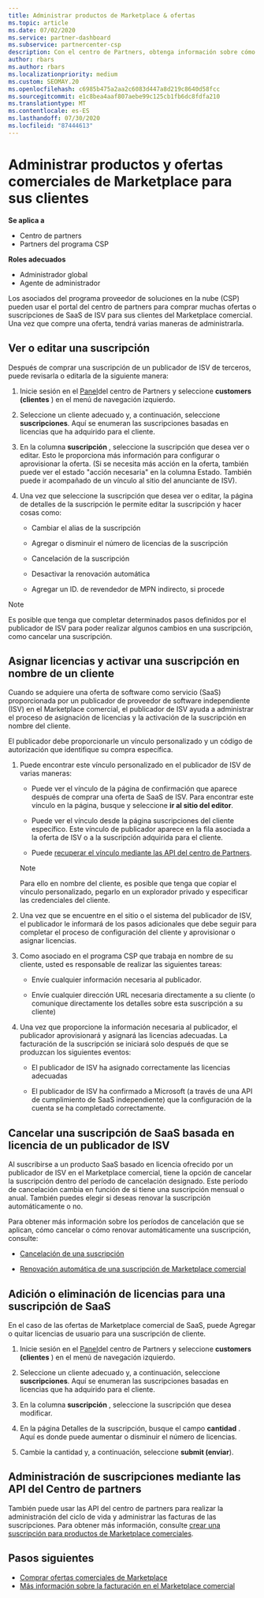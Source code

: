 ```yaml
---
title: Administrar productos de Marketplace & ofertas
ms.topic: article
ms.date: 07/02/2020
ms.service: partner-dashboard
ms.subservice: partnercenter-csp
description: Con el centro de Partners, obtenga información sobre cómo los proveedores de soluciones en la nube pueden administrar ofertas de ISV de terceros compradas para clientes del Marketplace comercial.
author: rbars
ms.author: rbars
ms.localizationpriority: medium
ms.custom: SEOMAY.20
ms.openlocfilehash: c6985b475a2aa2c6083d447a8d219c8640d58fcc
ms.sourcegitcommit: e1c8bea4aaf807aebe99c125cb1fb6dc8fdfa210
ms.translationtype: MT
ms.contentlocale: es-ES
ms.lasthandoff: 07/30/2020
ms.locfileid: "87444613"
---
```

# <a name="manage-commercial-marketplace-products-and-offers-for-your-customers"></a>Administrar productos y ofertas comerciales de Marketplace para sus clientes

**Se aplica a**

- Centro de partners
- Partners del programa CSP

**Roles adecuados**

- Administrador global
- Agente de administrador

Los asociados del programa proveedor de soluciones en la nube (CSP) pueden usar el portal del centro de partners para comprar muchas ofertas o suscripciones de SaaS de ISV para sus clientes del Marketplace comercial. Una vez que compre una oferta, tendrá varias maneras de administrarla.

## <a name="view-or-edit-a-subscription"></a>Ver o editar una suscripción

Después de comprar una suscripción de un publicador de ISV de terceros, puede revisarla o editarla de la siguiente manera:

1. Inicie sesión en el [Panel](https://partner.microsoft.com/dashboard)del centro de Partners y seleccione **customers (clientes** ) en el menú de navegación izquierdo.

2. Seleccione un cliente adecuado y, a continuación, seleccione **suscripciones**. Aquí se enumeran las suscripciones basadas en licencias que ha adquirido para el cliente.

3. En la columna **suscripción** , seleccione la suscripción que desea ver o editar. Esto le proporciona más información para configurar o aprovisionar la oferta. (Si se necesita más acción en la oferta, también puede ver el estado "acción necesaria" en la columna Estado. También puede ir acompañado de un vínculo al sitio del anunciante de ISV).

4. Una vez que seleccione la suscripción que desea ver o editar, la página de detalles de la suscripción le permite editar la suscripción y hacer cosas como:

    - Cambiar el alias de la suscripción

    - Agregar o disminuir el número de licencias de la suscripción

    - Cancelación de la suscripción

    - Desactivar la renovación automática

    - Agregar un ID. de revendedor de MPN indirecto, si procede

> [!NOTE]
> Es posible que tenga que completar determinados pasos definidos por el publicador de ISV para poder realizar algunos cambios en una suscripción, como cancelar una suscripción.

## <a name="assign-licenses-and-activate-a-subscription-on-behalf-of-a-customer"></a>Asignar licencias y activar una suscripción en nombre de un cliente

Cuando se adquiere una oferta de software como servicio (SaaS) proporcionada por un publicador de proveedor de software independiente (ISV) en el Marketplace comercial, el publicador de ISV ayuda a administrar el proceso de asignación de licencias y la activación de la suscripción en nombre del cliente.

El publicador debe proporcionarle un vínculo personalizado y un código de autorización que identifique su compra específica.

1. Puede encontrar este vínculo personalizado en el publicador de ISV de varias maneras:

   - Puede ver el vínculo de la página de confirmación que aparece después de comprar una oferta de SaaS de ISV. Para encontrar este vínculo en la página, busque y seleccione **ir al sitio del editor**.

   - Puede ver el vínculo desde la página suscripciones del cliente específico. Este vínculo de publicador aparece en la fila asociada a la oferta de ISV o a la suscripción adquirida para el cliente.

   - Puede [recuperar el vínculo mediante las API del centro de Partners](https://docs.microsoft.com/partner-center/develop/get-activation-link-by-order-line-item).

   > [!NOTE]
   > Para ello en nombre del cliente, es posible que tenga que copiar el vínculo personalizado, pegarlo en un explorador privado y especificar las credenciales del cliente.

2. Una vez que se encuentre en el sitio o el sistema del publicador de ISV, el publicador le informará de los pasos adicionales que debe seguir para completar el proceso de configuración del cliente y aprovisionar o asignar licencias.

3. Como asociado en el programa CSP que trabaja en nombre de su cliente, usted es responsable de realizar las siguientes tareas:

    - Envíe cualquier información necesaria al publicador.

    - Envíe cualquier dirección URL necesaria directamente a su cliente (o comunique directamente los detalles sobre esta suscripción a su cliente)

4. Una vez que proporcione la información necesaria al publicador, el publicador aprovisionará y asignará las licencias adecuadas. La facturación de la suscripción se iniciará solo después de que se produzcan los siguientes eventos:

    - El publicador de ISV ha asignado correctamente las licencias adecuadas

    - El publicador de ISV ha confirmado a Microsoft (a través de una API de cumplimiento de SaaS independiente) que la configuración de la cuenta se ha completado correctamente.

## <a name="cancel-a-license-based-saas-subscription-from-an-isv-publisher"></a>Cancelar una suscripción de SaaS basada en licencia de un publicador de ISV

Al suscribirse a un producto SaaS basado en licencia ofrecido por un publicador de ISV en el Marketplace comercial, tiene la opción de cancelar la suscripción dentro del período de cancelación designado. Este período de cancelación cambia en función de si tiene una suscripción mensual o anual. También puedes elegir si deseas renovar la suscripción automáticamente o no.

Para obtener más información sobre los períodos de cancelación que se aplican, cómo cancelar o cómo renovar automáticamente una suscripción, consulte:

- [Cancelación de una suscripción](create-a-new-subscription.md#cancel-a-subscription)

- [Renovación automática de una suscripción de Marketplace comercial](create-a-new-subscription.md#choose-whether-to-automatically-renew-a-commercial-marketplace-subscription)

## <a name="add-or-remove-licenses-for-a-saas-subscription"></a>Adición o eliminación de licencias para una suscripción de SaaS

En el caso de las ofertas de Marketplace comercial de SaaS, puede Agregar o quitar licencias de usuario para una suscripción de cliente.

1. Inicie sesión en el [Panel](https://partner.microsoft.com/dashboard)del centro de Partners y seleccione **customers (clientes** ) en el menú de navegación izquierdo.

2. Seleccione un cliente adecuado y, a continuación, seleccione **suscripciones**. Aquí se enumeran las suscripciones basadas en licencias que ha adquirido para el cliente.

3. En la columna **suscripción** , seleccione la suscripción que desea modificar.

4. En la página Detalles de la suscripción, busque el campo **cantidad** . Aquí es donde puede aumentar o disminuir el número de licencias.

5. Cambie la cantidad y, a continuación, seleccione **submit (enviar**).

## <a name="manage-subscriptions-using-partner-center-apis"></a>Administración de suscripciones mediante las API del Centro de partners

También puede usar las API del centro de partners para realizar la administración del ciclo de vida y administrar las facturas de las suscripciones. Para obtener más información, consulte [crear una suscripción para productos de Marketplace comerciales](https://docs.microsoft.com/partner-center/develop/create-subscription-azure-marketplace-products).

## <a name="next-steps"></a>Pasos siguientes

- [Comprar ofertas comerciales de Marketplace](csp-commercial-marketplace-purchase.md)
- [Más información sobre la facturación en el Marketplace comercial](csp-commercial-marketplace-billing.md)